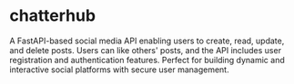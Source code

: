 # chatterhub
A FastAPI-based social media API enabling users to create, read, update, and delete posts. Users can like others' posts, and the API includes user registration and authentication features. Perfect for building dynamic and interactive social platforms with secure user management.
